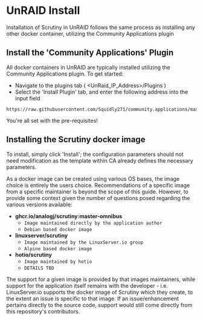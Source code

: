 # UnRAID Install

Installation of Scrutiny in UnRAID follows the same process as installing any other docker container, utilizing the Community Applications plugin

## Install the 'Community Applications' Plugin

All docker containers in UnRAID are typically installed utilizing the Community Applications plugin. To get started:
- Navigate to the plugins tab ( <UnRaid_IP_Address>/Plugins )
- Select the 'Install Plugin' tab, and enter the following address into the input field
```
https://raw.githubusercontent.com/Squidly271/community.applications/master/plugins/community.applications.plg
```

You're all set with the pre-requisites!

## Installing the Scrutiny docker image

To install, simply click 'Install'; the configuration parameters should not need modification as the template within CA already defines the necessary parameters.

As a docker image can be created using various OS bases, the image choice is entirely the users choice. Recommendations of a specific image from a specific maintainer is beyond the scope of this guide. However, to provide some context given the number of questions posed regarding the various versions available:

- **ghcr.io/analogj/scrutiny:master-omnibus**
    - `Image maintained directly by the application author`
    - `Debian based docker image`
- **linuxserver/scrutiny**
    - `Image maintained by the LinuxServer.io group`
    - `Alpine based docker image`
- **hotio/scrutiny**
    - `Image maintained by hotio`
    - `DETAILS TBD`

The support for a given image is provided by that images maintainers, while support for the application itself remains with the developer - i.e. LinuxServer.io supports the docker image of Scrutiny which they create, to the extent an issue is specific to that image. If an issue/enhancement pertains directly to the source code, support would still come directly from this repository's contributors. 
